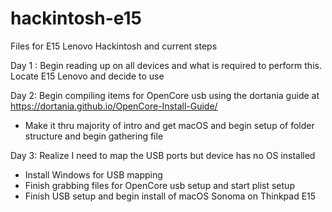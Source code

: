 # hackintosh-e15
Files for E15 Lenovo Hackintosh and current steps

Day 1 : Begin reading up on all devices and what is required to perform this. Locate E15 Lenovo and decide to use

Day 2: Begin compiling items for OpenCore usb using the dortania guide at https://dortania.github.io/OpenCore-Install-Guide/ 
- Make it thru majority of intro and get macOS and begin setup of folder structure and begin gathering file

Day 3: Realize I need to map the USB ports but device has no OS installed
- Install Windows for USB mapping
- Finish grabbing files for OpenCore usb setup and start plist setup
- Finish USB setup and begin install of macOS Sonoma on Thinkpad E15
